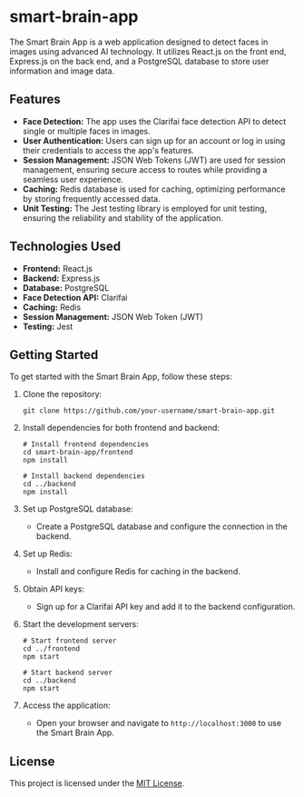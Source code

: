 # smart-brain-app

The Smart Brain App is a web application designed to detect faces in images using advanced AI technology. It utilizes React.js on the front end, Express.js on the back end, and a PostgreSQL database to store user information and image data.

## Features

- **Face Detection:** The app uses the Clarifai face detection API to detect single or multiple faces in images.
- **User Authentication:** Users can sign up for an account or log in using their credentials to access the app's features.
- **Session Management:** JSON Web Tokens (JWT) are used for session management, ensuring secure access to routes while providing a seamless user experience.
- **Caching:** Redis database is used for caching, optimizing performance by storing frequently accessed data.
- **Unit Testing:** The Jest testing library is employed for unit testing, ensuring the reliability and stability of the application.

## Technologies Used

- **Frontend:** React.js
- **Backend:** Express.js
- **Database:** PostgreSQL
- **Face Detection API:** Clarifai
- **Caching:** Redis
- **Session Management:** JSON Web Token (JWT)
- **Testing:** Jest

## Getting Started

To get started with the Smart Brain App, follow these steps:

1. Clone the repository:

   ```
   git clone https://github.com/your-username/smart-brain-app.git
   ```

2. Install dependencies for both frontend and backend:

   ```
   # Install frontend dependencies
   cd smart-brain-app/frontend
   npm install

   # Install backend dependencies
   cd ../backend
   npm install
   ```

3. Set up PostgreSQL database:
   - Create a PostgreSQL database and configure the connection in the backend.
   
4. Set up Redis:
   - Install and configure Redis for caching in the backend.

5. Obtain API keys:
   - Sign up for a Clarifai API key and add it to the backend configuration.
   
6. Start the development servers:

   ```
   # Start frontend server
   cd ../frontend
   npm start

   # Start backend server
   cd ../backend
   npm start
   ```

7. Access the application:
   - Open your browser and navigate to `http://localhost:3000` to use the Smart Brain App.


## License

This project is licensed under the [MIT License](LICENSE).

